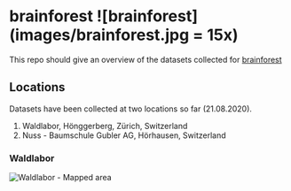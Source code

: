 # brainforest ![brainforest](images/brainforest.jpg = 15x)

This repo should give an overview of the datasets collected for [brainforest](https://brainforest.global/)

## Locations
Datasets have been collected at two locations so far (21.08.2020).

1. Waldlabor, Hönggerberg, Zürich, Switzerland
2. Nuss - Baumschule Gubler AG, Hörhausen, Switzerland

### Waldlabor
![Waldlabor - Mapped area](images/waldlabor_mapped.png)
